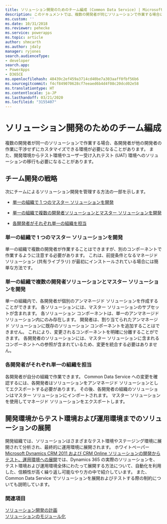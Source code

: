 ```yaml
---
title: ソリューション開発のためのチーム編成 (Common Data Service) | Microsoft Docs
description: このドキュメントでは、複数の開発者が同じソリューションで作業する場合に使用するいくつかの戦略をリストします。
ms.custom: ''
ms.date: 10/31/2018
ms.reviewer: pehecke
ms.service: powerapps
ms.topic: article
author: shmcarth
ms.author: jdaly
manager: ryjones
search.audienceType:
- developer
search.app:
- PowerApps
- D365CE
ms.openlocfilehash: 48439c2ef459a3714cd40be7a303aaff0fbf56b6
ms.sourcegitcommit: f4cf849070628cf7eeaed6b4d4f08c20dcd02e58
ms.translationtype: HT
ms.contentlocale: ja-JP
ms.lasthandoff: 03/21/2020
ms.locfileid: "3155407"
---
```

# <a name="organize-your-team-to-develop-solutions"></a>ソリューション開発のためのチーム編成

複数の開発者が同一のソリューションで作業する場合、各開発者が他の開発者の作業に干渉せずにカスタマイズできる環境が必要になることがあります。 また、開発環境からテスト環境やユーザー受け入れテスト (UAT) 環境へのソリューションの移行も必要になることがあります。  
  
<a name="BKMK_StrategiesForTeamDev"></a>   
## <a name="strategies-for-team-development"></a>チーム開発の戦略  
 次にチームによるソリューション開発を管理する方法の一部を示します。  
  
-   [単一の組織で 1 つのマスター ソリューションを開発](organize-team-develop-solutions.md#BKMK_SingleOrgMasterSolution)  
  
-   [単一の組織で複数の開発者ソリューションとマスター ソリューションを開発](organize-team-develop-solutions.md#BKMK_SingleOrgMultipleDeveloper)  
  
-   [各開発者がそれぞれ単一の組織を担当](organize-team-develop-solutions.md#BKMK_OneOrgPerDev)  
  
<a name="BKMK_SingleOrgMasterSolution"></a>   
### <a name="single-organization-one-master-solution"></a>単一の組織で 1 つのマスター ソリューションを開発  
 単一の組織で複数の開発者が作業することはできますが、別のコンポーネントで作業するように注意する必要があります。 これは、前提条件となるマネージド ソリューション (共有ライブラリ) が最初にインストールされている場合には簡単な方法です。  
  
<a name="BKMK_SingleOrgMultipleDeveloper"></a>   
### <a name="single-organization-multiple-developer-solutions--master-solution"></a>単一の組織で複数の開発者ソリューションとマスター ソリューションを開発  
 単一の組織内で、各開発者が個別のアンマネージド ソリューションを作成することができます。 各ソリューションには、マスター ソリューションのサブセットが含まれます。 各ソリューション コンポーネントは、単一のアンマネージド ソリューション内にのみ存在します。 開発者は、割り当てられたアンマネージド ソリューションに既存のソリューション コンポーネントを追加することはできません。 これにより、変更されるコンポーネントを明確に分離することができます。 各開発者のソリューションには、マスター ソリューションに含まれるコンポーネントへの参照が含まれているため、変更を統合する必要はありません。  
  
<a name="BKMK_OneOrgPerDev"></a>   
### <a name="one-organization-per-developer"></a>各開発者がそれぞれ単一の組織を担当  

 各開発者が自分の組織で作業できます。 Common Data Service への変更を確認するには、各開発者はソリューションをアンマネージド ソリューションとしてエクスポートする必要があります。 その後、各開発者の組織のソリューションはマスター ソリューションにインポートされます。 マスター ソリューションを使用してマネージド ソリューションをエクスポートします。  
  
<a name="BKMK_DeployingSolutionsFromDevThroughToProduction"></a>   
## <a name="deploy-solutions-from-development-through-test-and-production-environments"></a>開発環境からテスト環境および運用環境までのソリューションの展開  
 開発組織では、ソリューションはさまざまなテスト環境やステージング環境に展開されて分析され、最終的に運用環境に展開されます。 ホワイトペーパー [Microsoft Dynamics CRM 2011 および CRM Online ソリューションの開発からテスト、運用環境への展開](https://go.microsoft.com/fwlink/p/?LinkId=232288)では、Dynamics 365 の実際のソリューションを、テスト環境および運用環境全体にわたって展開する方法について、自動化を利用した、信頼性が高く繰り返し可能なやり方の中で紹介しています。 また、Common Data Service でソリューションを展開およびテストする際の制約についても説明しています。  
  
### <a name="see-also"></a>関連項目  
 [ソリューション開発の計画](/dynamics365/customer-engagement/developer/plan-solution-development)   
 [ソリューションのモジュール化](organize-solutions.md)   
 